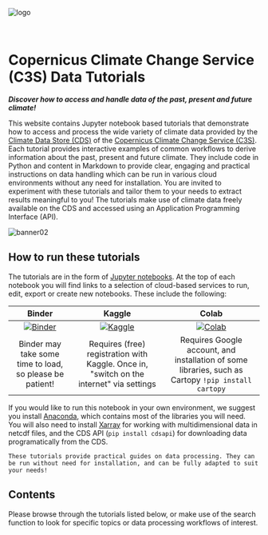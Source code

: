 ![logo](./LogoLine_EC_Cop_ECMWF.png)

<br>

# Copernicus Climate Change Service (C3S) Data Tutorials

***Discover how to access and handle data of the past, present and future climate!***

This website contains Jupyter notebook based tutorials that demonstrate how to access and process the wide variety of climate data provided by the [Climate Data Store (CDS)](https://cds.climate.copernicus.eu/) of the [Copernicus Climate Change Service (C3S)](https://climate.copernicus.eu/). Each tutorial provides interactive examples of common workflows to derive information about the past, present and future climate. They include code in Python and content in Markdown to provide clear, engaging and practical instructions on data handling which can be run in various cloud environments without any need for installation. You are invited to experiment with these tutorials and tailor them to your needs to extract results meaningful to you! The tutorials make use of climate data freely available on the CDS and accessed using an Application Programming Interface (API).

![banner02](./img/C3S_jupyterbook_banner_v01.png)

## How to run these tutorials

The tutorials are in the form of [Jupyter notebooks](https://jupyter.org/). At the top of each notebook you will find links to a selection of cloud-based services to run, edit, export or create new notebooks. These include the following:

|Binder|Kaggle|Colab|
|:-:|:-:|:-:|
|[![Binder](https://mybinder.org/badge.svg)](https://mybinder.org/)|[![Kaggle](https://kaggle.com/static/images/open-in-kaggle.svg)](https://www.kaggle.com/code)|[![Colab](https://colab.research.google.com/assets/colab-badge.svg)](https://colab.research.google.com/)|
|Binder may take some time to load, so please be patient!                                           |Requires (free) registration with Kaggle. Once in, "switch on the internet" via settings           |Requires Google account, and installation of some libraries, such as Cartopy `!pip install cartopy`|

If you would like to run this notebook in your own environment, we suggest you install [Anaconda](https://docs.anaconda.com/anaconda/install/), which contains most of the libraries you will need. You will also need to install [Xarray](http://xarray.pydata.org/en/stable/) for working with multidimensional data in netcdf files, and the CDS API (`pip install cdsapi`) for downloading data programatically from the CDS.

```{note}
These tutorials provide practical guides on data processing. They can be run without need for installation, and can be fully adapted to suit your needs!
```

## Contents

Please browse through the tutorials listed below, or make use of the search function to look for specific topics or data processing workflows of interest.

```{tableofcontents}
```